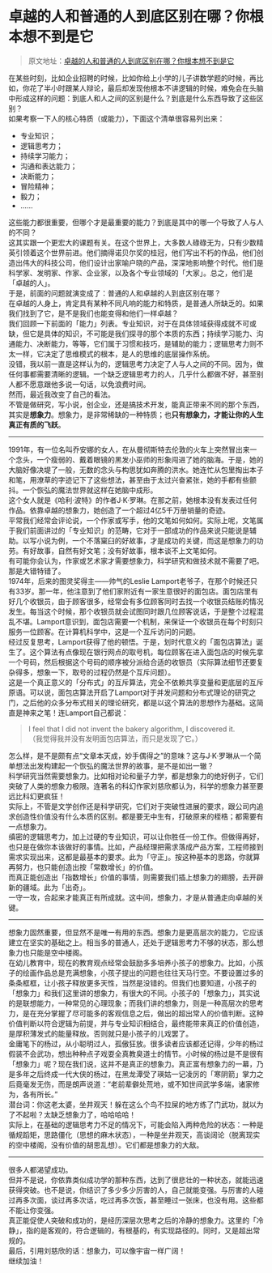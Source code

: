 # 卓越的人和普通的人到底区别在哪？你根本想不到是它

> 原文地址：[卓越的人和普通的人到底区别在哪？你根本想不到是它](https://mp.weixin.qq.com/s/7xXtmQ31ZkaPcFXVej4Yeg)

在某些时刻，比如企业招聘的时候，比如你给上小学的儿子讲数学题的时候，再比如，你花了半小时跟某人辩论，最后却发现他根本不讲逻辑的时候，难免会在头脑中形成这样的问题：到底人和人之间的区别是什么？到底是什么东西导致了这些区别？<br />如果考察一下人的核心特质（或能力），下面这个清单很容易列出来：

- 专业知识；
- 逻辑思考力；
- 持续学习能力；
- 沟通和表达能力；
- 决断能力；
- 冒险精神；
- 毅力；
- ……

这些能力都很重要，但哪个才是最重要的能力？到底是其中的哪一个导致了人与人的不同？<br />这其实跟一个更宏大的课题有关。在这个世界上，大多数人碌碌无为，只有少数精英引领着这个世界前进。他们摘得诺贝尔奖的桂冠，他们写出不朽的作品，他们创造出伟大的科技公司，他们设计出家喻户晓的产品，深深地影响整个时代。他们是科学家、发明家、作家、企业家，以及各个专业领域的「大家」。总之，他们是「卓越的人」。<br />于是，前面的问题就演变成了：普通的人和卓越的人到底区别在哪？<br />在卓越的人身上，肯定具有某种不同凡响的能力和特质，是普通人所缺乏的。如果我们找到了它，是不是我们也能变得和他们一样卓越？<br />我们回顾一下前面的「能力」列表。专业知识，对于在具体领域获得成就不可或缺，但它是具体的知识，不可能是我们探寻的那个本质的东西；持续学习能力、沟通能力、决断能力，等等，它们属于习惯和技巧，是辅助的能力；逻辑思考力则不太一样，它决定了思维模式的根本，是人的思维的底层操作系统。<br />没错，我以前一直是这样认为的，逻辑思考力决定了人与人之间的不同。因为，做任何事都需要清晰的逻辑。一个缺乏逻辑思考力的人，几乎什么都做不好，甚至别人都不愿意跟他多说一句话，以免浪费时间。<br />然而，最近我改变了自己的看法。<br />不管是做研究，写小说，创企业，还是搞技术开发，能真正带来不同的那个东西，其实是**想象力**。想象力，是非常稀缺的一种特质；也**只有想象力，才能让你的人生真正有质的飞跃**。

---

1991年，有一位名叫乔安娜的女人，在从曼彻斯特去伦敦的火车上突然冒出来一个念头，一个瘦弱的、戴着眼镜的黑发小巫师的形象闯进了她的脑海。于是，她的大脑好像决堤了一般，无数的念头与构思犹如奔腾的洪水。她连忙从包里掏出本子和笔，用潦草的字迹记下了这些想法，甚至由于太过兴奋紧张，她的手都有些颤抖。一个恢弘的魔法世界就这样在她脑中成形。<br />这个女人就是《哈利·波特》的作者J·K·罗琳。在那之前，她根本没有发表过任何作品。依靠卓越的想象力，她创造了一个超过4亿5千万册销量的奇迹。<br />平常我们经常会评论说，一个作家或写手，他的文笔如何如何。实际上呢，文笔属于我们前面讲过的「专业知识」的范畴，它对于一部成功的作品来说只能说是辅助。以写小说为例，一个不落窠臼的好故事，才是成功的关键，而这是想象力的功劳。有好故事，自然有好文笔；没有好故事，根本谈不上文笔如何。<br />有可能你会认为，作家或艺术家才需要想象力，科学研究和做技术就不需要了吧。那是大错特错了。<br />1974年，后来的图灵奖得主——帅气的Leslie Lamport老爷子，在那个时候还只有33岁。那一年，他注意到了他们家附近有一家生意很好的面包店。面包店里有好几个收银员，由于顾客很多，经常会有多位顾客同时去找一个收银员结账的情况发生。每当这个时候，那个收银员就会试图同时跟几位顾客说话，于是整个过程混乱不堪。Lamport意识到，面包店需要一个机制，来保证一个收银员在每个时刻只服务一位顾客。在计算机科学中，这是一个互斥访问的问题。<br />经过反复思考，Lamport获得了他的顿悟。于是，划时代意义的「面包店算法」诞生了。这个算法有点像现在银行网点的取号机，每位顾客在进入面包店的时候先拿一个号码，然后根据这个号码的顺序被分派给合适的收银员（实际算法细节还要复杂得多，想象一下，取号的过程仍然是个互斥问题）。<br />这是一个真正意义的「分布式」的互斥算法，完全不依赖共享变量和更底层的互斥原语。可以说，面包店算法开启了Lamport对于并发问题和分布式理论的研究之门，之后他的众多分布式相关的理论研究，都是以这个算法的思想作为基础。这简直是神来之笔！连Lamport自己都说：
> I feel that I did not invent the bakery algorithm, I discovered it.<br />（我觉得我并没有发明面包店算法，而只是发现了它。）

怎么样，是不是颇有点“文章本天成，妙手偶得之”的意味？这与J·K·罗琳从一个简单想法出发构建起一个恢弘的魔法世界的故事，是不是如出一辙？<br />科学研究当然需要想象力。比如相对论和量子力学，都是想象力的绝好例子，它们突破了人类的想象力极限。连著名的科幻作家刘慈欣都认为，科学的想象力甚至要远比科幻更疯狂！<br />实际上，不管是文学创作还是科学研究，它们对于突破性进展的要求，跟公司内追求创造性价值没有什么本质的区别。都是要无中生有，打破原来的桎梏；都需要有一点想象力。<br />缜密的逻辑思考力，加上过硬的专业知识，可以让你胜任一份工作。但做得再好，也只是在做你本该做好的事情。比如，产品经理把需求落成产品方案，工程师接到需求实现出来，这都是最基本的要求。此为「守正」。按这种基本的思路，你就算再努力，也只能创造出按「常数增长」的价值。<br />而真正能创造出「指数增长」价值的事情，则需要我们插上想象力的翅膀，去开辟新的疆域。此为「出奇」。<br />一守一攻，合起来才能真正有所成就。这中间，想象力，才是从普通走向卓越的关键。

---

想象力固然重要，但显然不是唯一有用的东西。想象力是更高层次的能力，它应该建立在坚实的基础之上。相当多的普通人，还处于逻辑思考力不够的状态，那么想象力也只能是空中楼阁。<br />在幼儿教育中，现在的教育观点经常会鼓励多多培养小孩子的想象力。比如，小孩子的绘画作品总是充满想象，小孩子提出的问题也往往天马行空。不要设置过多的条条框框，让小孩子释放更多天性，当然是没错的。但我们也要知道，小孩子的「想象力」和我们这里讲的想象力，有很大的不同。小孩子的「想象力」，其实说的是联想能力，一种常见的心理现象；而我们讲的想象力，则是一种高层次的思考力，是在充分掌握了尽可能多的客观信息之后，做出的超出常人的价值判断。这种价值判断以符合逻辑为前提，并与专业知识相结合，最终能带来真正的价值创造，是厚积薄发式的能量释放。否则就只是小孩子的儿戏罢了。<br />金庸笔下的杨过，从小聪明过人，孤傲狂放。很多读者应该都还记得，少年的杨过假装不会武功，想出种种点子戏耍全真教臭道士的情节。小时候的杨过是不是很有「想象力」呢？现在我们说，这并不是真正的想象力。真正富有想象力的一幕，乃是多年之后终成一代大侠的杨过，在黑龙潭受了瑛姑一记凌厉的「寒阴箭」掌力之后竟毫发无伤，而是朗声说道：“老前辈僻处荒地，或不知世间武学多端，诸家修为，各有所长。”<br />潜台词：你这老太婆，坐井观天！躲在这么个鸟不拉屎的地方练了门武功，就以为了不起啦？太缺乏想象力了，哈哈哈哈！<br />实际上，在基础的逻辑思考力不足的情况下，可能会陷入两种危险的状态：一种是循规蹈矩，思路僵化（思想的麻木状态），一种是坐井观天，高谈阔论（脱离现实的空中楼阁，没有价值的胡思乱想）。它们都是想象力的大敌。

---

很多人都渴望成功。<br />但并不是说，你依靠类似成功学的那种东西，达到了很悲壮的一种状态，就能迅速获得突破。也不是说，你结识了多少多少厉害的人，自己就能变强。与厉害的人碰过再多次面，谈过再多次话，吃过再多次饭，甚至睡过一张床，也没有用。这些都不能让你变强。<br />真正能促使人突破和成功的，是经历深层次思考之后的冷静的想象力。这里的「冷静」，指的是客观的，符合逻辑的，有根基的，有实现路径的。同时，又是超出常规的。<br />最后，引用刘慈欣的话：想象力，可以像宇宙一样广阔！<br />继续加油！
